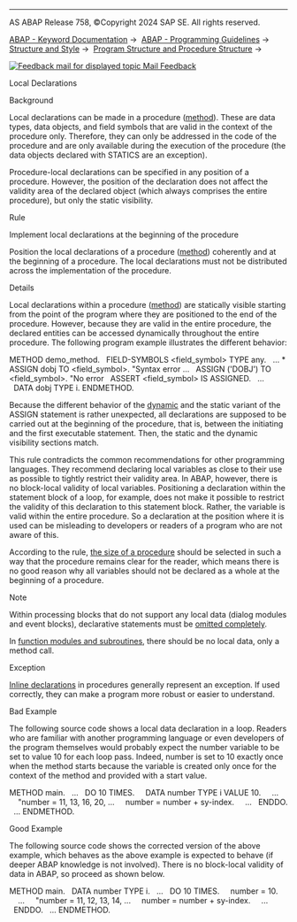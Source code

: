   

* * *

AS ABAP Release 758, ©Copyright 2024 SAP SE. All rights reserved.

[ABAP - Keyword Documentation](https://help.sap.com/doc/abapdocu_latest_index_htm/latest/en-US/abenabap.htm) →  [ABAP - Programming Guidelines](https://help.sap.com/doc/abapdocu_latest_index_htm/latest/en-US/abenabap_pgl.htm) →  [Structure and Style](https://help.sap.com/doc/abapdocu_latest_index_htm/latest/en-US/abenstructure_style_gdl.htm) →  [Program Structure and Procedure Structure](https://help.sap.com/doc/abapdocu_latest_index_htm/latest/en-US/abenprogr_proc_structure_gdl.htm) → 

 [![](Mail.gif?object=Mail.gif "Feedback mail for displayed topic") Mail Feedback](mailto:f1_help@sap.com?subject=Feedback%20on%20ABAP%20Documentation&body=Document:%20Local%20Declarations%2C%20ABENLOCAL_DECLAR_GUIDL%2C%20758%0D%0A%0D%0AError:%0D%0A%0D%0A%0D%0A%0D%0ASuggestion%20for%20improvement:)

Local Declarations

Background   

Local declarations can be made in a procedure ([method](https://help.sap.com/doc/abapdocu_latest_index_htm/latest/en-US/abenfunct_module_subroutine_guidl.htm "Guideline")). These are data types, data objects, and field symbols that are valid in the context of the procedure only. Therefore, they can only be addressed in the code of the procedure and are only available during the execution of the procedure (the data objects declared with STATICS are an exception).

Procedure-local declarations can be specified in any position of a procedure. However, the position of the declaration does not affect the validity area of the declared object (which always comprises the entire procedure), but only the static visibility.

Rule   

Implement local declarations at the beginning of the procedure

Position the local declarations of a procedure ([method](https://help.sap.com/doc/abapdocu_latest_index_htm/latest/en-US/abenfunct_module_subroutine_guidl.htm "Guideline")) coherently and at the beginning of a procedure. The local declarations must not be distributed across the implementation of the procedure.

Details   

Local declarations within a procedure ([method](https://help.sap.com/doc/abapdocu_latest_index_htm/latest/en-US/abenfunct_module_subroutine_guidl.htm "Guideline")) are statically visible starting from the point of the program where they are positioned to the end of the procedure. However, because they are valid in the entire procedure, the declared entities can be accessed dynamically throughout the entire procedure. The following program example illustrates the different behavior:

METHOD demo\_method.
  FIELD-SYMBOLS <field\_symbol> TYPE any.
  ...
\* ASSIGN dobj TO <field\_symbol>. "Syntax error ...
  ASSIGN ('DOBJ') TO <field\_symbol>. "No error
  ASSERT <field\_symbol> IS ASSIGNED.
  ...
  DATA dobj TYPE i.
ENDMETHOD.

Because the different behavior of the [dynamic](https://help.sap.com/doc/abapdocu_latest_index_htm/latest/en-US/abendynamic_prog_technique_gdl.htm) and the static variant of the ASSIGN statement is rather unexpected, all declarations are supposed to be carried out at the beginning of the procedure, that is, between the initiating and the first executable statement. Then, the static and the dynamic visibility sections match.

This rule contradicts the common recommendations for other programming languages. They recommend declaring local variables as close to their use as possible to tightly restrict their validity area. In ABAP, however, there is no block-local validity of local variables. Positioning a declaration within the statement block of a loop, for example, does not make it possible to restrict the validity of this declaration to this statement block. Rather, the variable is valid within the entire procedure. So a declaration at the position where it is used can be misleading to developers or readers of a program who are not aware of this.

According to the rule, [the size of a procedure](https://help.sap.com/doc/abapdocu_latest_index_htm/latest/en-US/abenproc_volume_guidl.htm "Guideline") should be selected in such a way that the procedure remains clear for the reader, which means there is no good reason why all variables should not be declared as a whole at the beginning of a procedure.

Note

Within processing blocks that do not support any local data (dialog modules and event blocks), declarative statements must be [omitted completely](https://help.sap.com/doc/abapdocu_latest_index_htm/latest/en-US/abenglobal_declar_guidl.htm "Guideline").

In [function modules and subroutines](https://help.sap.com/doc/abapdocu_latest_index_htm/latest/en-US/abenfunct_module_subroutine_guidl.htm "Guideline"), there should be no local data, only a method call.

Exception

[Inline declarations](https://help.sap.com/doc/abapdocu_latest_index_htm/latest/en-US/abendeclaration_inline_guidl.htm "Guideline") in procedures generally represent an exception. If used correctly, they can make a program more robust or easier to understand.

Bad Example

The following source code shows a local data declaration in a loop. Readers who are familiar with another programming language or even developers of the program themselves would probably expect the number variable to be set to value 10 for each loop pass. Indeed, number is set to 10 exactly once when the method starts because the variable is created only once for the context of the method and provided with a start value.

METHOD main.
  ...
  DO 10 TIMES.
    DATA number TYPE i VALUE 10.
    ...
    "number = 11, 13, 16, 20, ...
    number = number + sy-index.
    ...
  ENDDO.
  ...
ENDMETHOD.

Good Example

The following source code shows the corrected version of the above example, which behaves as the above example is expected to behave (if deeper ABAP knowledge is not involved). There is no block-local validity of data in ABAP, so proceed as shown below.

METHOD main.
  DATA number TYPE i.
  ...
  DO 10 TIMES.
    number = 10.
    ...
    "number = 11, 12, 13, 14, ...
    number = number + sy-index.
    ...
  ENDDO.
  ...
ENDMETHOD.